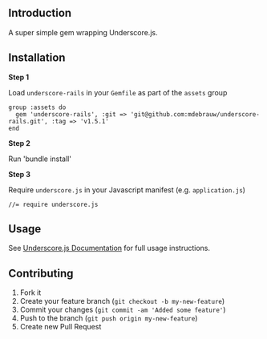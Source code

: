 ## Introduction

A super simple gem wrapping Underscore.js.

## Installation

**Step 1**

Load `underscore-rails` in your `Gemfile` as part of the `assets` group

    group :assets do
      gem 'underscore-rails', :git => 'git@github.com:mdebrauw/underscore-rails.git', :tag => 'v1.5.1'
    end

**Step 2**

Run 'bundle install'

**Step 3**

Require `underscore.js` in your Javascript manifest (e.g. `application.js`)

    //= require underscore.js

## Usage

See [Underscore.js Documentation](https://github.com/jashkenas/underscore) for full usage instructions.

## Contributing

1. Fork it
2. Create your feature branch (`git checkout -b my-new-feature`)
3. Commit your changes (`git commit -am 'Added some feature'`)
4. Push to the branch (`git push origin my-new-feature`)
5. Create new Pull Request
